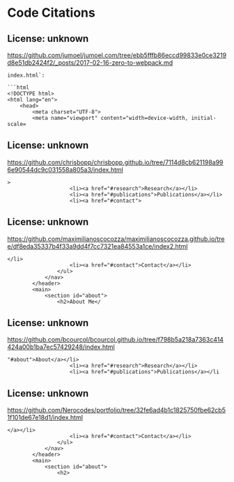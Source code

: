 # Code Citations

## License: unknown
https://github.com/jumoel/jumoel.com/tree/ebb5fffb86eccd99833e0ce3219d8e51db2424f2/_posts/2017-02-16-zero-to-webpack.md

```
index.html`:

```html
<!DOCTYPE html>
<html lang="en">
    <head>
        <meta charset="UTF-8">
        <meta name="viewport" content="width=device-width, initial-scale=
```


## License: unknown
https://github.com/chrisbopp/chrisbopp.github.io/tree/7114d8cb621198a996e90544dc9c031558a805a3/index.html

```
>
                    <li><a href="#research">Research</a></li>
                    <li><a href="#publications">Publications</a></li>
                    <li><a href="#contact">
```


## License: unknown
https://github.com/maximilianoscocozza/maximilianoscocozza.github.io/tree/df8eda35337b4f33a9dd4f7cc7321ea84553a1ce/index2.html

```
</li>
                    <li><a href="#contact">Contact</a></li>
                </ul>
            </nav>
        </header>
        <main>
            <section id="about">
                <h2>About Me</
```


## License: unknown
https://github.com/bcourcol/bcourcol.github.io/tree/f798b5a218a7363c414424a00b1ba7ec57429248/index.html

```
"#about">About</a></li>
                    <li><a href="#research">Research</a></li>
                    <li><a href="#publications">Publications</a></li
```


## License: unknown
https://github.com/Nerocodes/portfolio/tree/32fe6ad4b1c1825750fbe62cb51f101de67e18d1/index.html

```
</a></li>
                    <li><a href="#contact">Contact</a></li>
                </ul>
            </nav>
        </header>
        <main>
            <section id="about">
                <h2>
```

